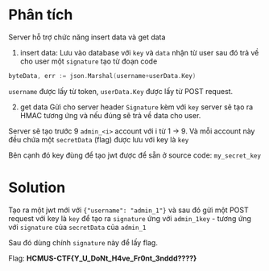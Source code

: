 # Phân tích

Server hỗ trợ chức năng insert data và get data
1. insert data: 
Lưu vào database với `key` và `data` nhận từ user sau đó trả về cho user một `signature` tạo từ đoạn code

```go
byteData, err := json.Marshal(username+userData.Key)
```
`username` được lấy từ token, `userData.Key` được lấy từ POST request.


2. get data
Gửi cho server header `Signature` kèm với `key` server sẽ tạo ra HMAC tương ứng và nếu đúng sẽ trả về data cho user.

Server sẽ tạo trước 9 `admin_<i>` account với i từ 1 -> 9. Và mỗi account này đều chứa một `secretData` (flag) được lưu với key là `key`

Bên cạnh đó key đùng để tạo jwt được để sẵn ở source code: `my_secret_key`

# Solution

Tạo ra một jwt mới với `{"username": "admin_1"}` và sau đó gửi một POST request với key là `key` để tạo ra `signature` ứng với `admin_1key` - tương ứng với `signature` của `secretData` của `admin_1`

Sau đó dùng chính `signature` này để lấy flag.

Flag:
**HCMUS-CTF{Y_U_DoNt_H4ve_Fr0nt_3nddd????}**